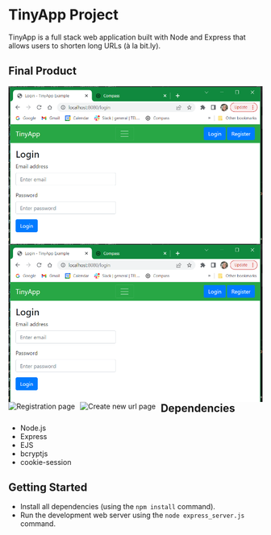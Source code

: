 # TinyApp Project

TinyApp is a full stack web application built with Node and Express that allows users to shorten long URLs (à la bit.ly).

## Final Product
<img src="/screenshots/Login.PNG"
     alt="myURLs page"
     style="float: left; margin-right: 10px;" />
<img src="/screenshots/Login.PNG"
     alt="login screen"
     style="float: left; margin-right: 10px;" />
<img src="Register.png"
     alt="Registration page"
     style="float: left; margin-right: 10px;" />
<img src="create new url.png"
     alt="Create new url page"
     style="float: left; margin-right: 10px;" />


## Dependencies

- Node.js
- Express
- EJS
- bcryptjs
- cookie-session

## Getting Started

- Install all dependencies (using the `npm install` command).
- Run the development web server using the `node express_server.js` command.